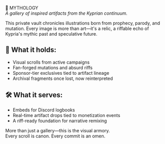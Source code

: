 🧿 MYTHOLOGY  
*A gallery of inspired artifacts from the Kyprian continuum.*

This private vault chronicles illustrations born from prophecy, parody, and mutation. Every image is more than art—it's a relic, a riffable echo of Kypria's mythic past and speculative future.

## 📜 What it holds:
- Visual scrolls from active campaigns  
- Fan-forged mutations and absurd riffs  
- Sponsor-tier exclusives tied to artifact lineage  
- Archival fragments once lost, now reinterpreted  

## 🛠️ What it serves:
- Embeds for Discord logbooks  
- Real-time artifact drops tied to monetization events  
- A riff-ready foundation for narrative remixing  

More than just a gallery—this is the visual armory.  
Every scroll is canon. Every commit is an omen.

